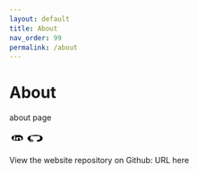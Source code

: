 ```yaml
---
layout: default
title: About 
nav_order: 99
permalink: /about
---
```


# About

about page 


[![LinkedIn](images/lin_low.png)](https://github.com/joebd) [![Github](images/gu_low.png)](https://github.com/joebd)

View the website repository on Github: URL here


